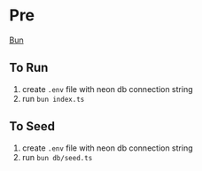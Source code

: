 # Pre
[Bun](https://bun.sh/)

## To Run

1. create `.env` file with neon db connection string
2. run `bun index.ts`

## To Seed

1. create `.env` file with neon db connection string
2. run `bun db/seed.ts`
